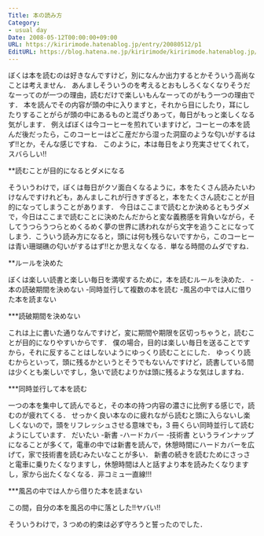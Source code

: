 ```yaml
---
Title: 本の読み方
Category:
- usual day
Date: 2008-05-12T00:00:00+09:00
URL: https://kiririmode.hatenablog.jp/entry/20080512/p1
EditURL: https://blog.hatena.ne.jp/kiririmode/kiririmode.hatenablog.jp/atom/entry/8454420450078214918
---
```



ぼくは本を読むのは好きなんですけど，別になんか出力するとかそういう高尚なことは考えません．
あんましそういうのを考えるとおもしろくなくなりそうだなーってのが一つの理由，読むだけで楽しいもんなーってのがもう一つの理由です．
本を読んでその内容が頭の中に入りますと，それから目にしたり，耳にしたりすることがらが頭の中にあるものと混ざりあって，毎日がもっと楽しくなる気がします．
例えばぼくは今コーヒーを煎れていますけど，コーヒーの本を読んだ後だったら，このコーヒーはどこ産だから湿った洞窟のような匂いがするはず!!とか，そんな感じですね．
このように，本は毎日をより充実させてくれて，スバらしい!!

**読むことが目的になるとダメになる

そういうわけで，ぼくは毎日がクソ面白くなるように，本をたくさん読みたいわけなんですけれども，あんましこれが行きすぎると，本をたくさん読むことが目的になってしまうことがあります．
今日はここまで読むとか決めるともうダメで，今日はここまで読むことに決めたんだからと変な義務感を背負いながら，そしてうつらうつらとめくるめく夢の世界に誘われながら文字を追うことになってしまう．こういう読み方になると，頭には何も残らないですから，このコーヒーは青い珊瑚礁の匂いがするはず!!とか思えなくなる．単なる時間のムダですね．

**ルールを決めた

ぼくは楽しい読書と楽しい毎日を満喫するために，本を読むルールを決めた．
-本の読破期間を決めない
-同時並行して複数の本を読む
-風呂の中では人に借りた本を読まない

***読破期間を決めない

これは上に書いた通りなんですけど，変に期間や期限を区切っちゃうと，読むことが目的になりやすいからです．
僕の場合，目的は楽しい毎日を送ることですから，それに反することはしないようにゆっくり読むことにした．
ゆっくり読むからといって，頭に残るかというとそうでもないんですけど，読書している間は少くとも楽しいですし，急いで読むよりかは頭に残るような気はしますね．

***同時並行して本を読む

一つの本を集中して読んでると，その本の持つ内容の濃さに比例する感じで，読むのが疲れてくる．
せっかく良い本なのに疲れながら読むと頭に入らないし楽しくないので，頭をリフレッシュさせる意味でも，3 冊くらい同時並行して読むようにしています．
だいたい
-新書
-ハードカバー
-技術書
というラインナップになることが多くて，電車の中では新書を読んで，休憩時間にハードカバーを広げて，家で技術書を読むみたいなことが多い．
新書の続きを読むためにさっさと電車に乗りたくなりますし，休憩時間は人と話すより本を読みたくなりますし，家から出たくなくなる．非コミュ一直線!!!

***風呂の中では人から借りた本を読まない

この間，自分の本を風呂の中に落とした!!ヤバい!!


そういうわけで，3 つめの約束は必ず守ろうと誓ったのでした．
